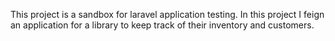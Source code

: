 This project is a sandbox for laravel application testing. In this project I feign an application for a library to keep track of their inventory and customers.
